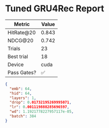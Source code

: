 # Tuned GRU4Rec Report

| Metric      | Value |
|-------------|-------|
| HitRate@20  | 0.843 |
| NDCG@20     | 0.742 |
| Trials      | 23 |
| Best trial  | 18 |
| Device      | cuda |
| Pass Gates? | ✅ |

```json
{
  "emb": 64,
  "hid": 64,
  "layers": 1,
  "drop": 0.01732195269995071,
  "lr": 0.001119888285696597,
  "wd": 1.1921778227957117e-05,
  "batch": 384
}
```